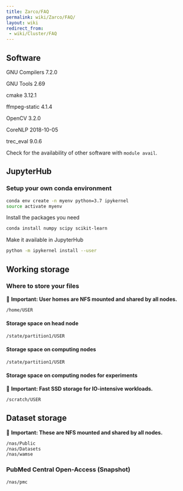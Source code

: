 ```yaml
---
title: Zarco/FAQ
permalink: wiki/Zarco/FAQ/
layout: wiki
redirect_from:
 - wiki/Cluster/FAQ
---
```


Software
--------

GNU Compilers 7.2.0

GNU Tools 2.69

cmake 3.12.1

ffmpeg-static 4.1.4

OpenCV 3.2.0

CoreNLP 2018-10-05

trec_eval 9.0.6

Check for the availability of other software with `module avail`.

JupyterHub
----------

### Setup your own conda environment

```bash
conda env create -n myenv python=3.7 ipykernel
source activate myenv
```

Install the packages you need

```bash
conda install numpy scipy scikit-learn
```

Make it available in JupyterHub

```bash
python -m ipykernel install --user
```

Working storage
---------------

### Where to store your files

📖 **Important: User homes are NFS mounted and shared by all nodes.**

```bash
/home/USER
```

#### Storage space on head node

```bash
/state/partition1/USER
```

#### Storage space on computing nodes

```bash
/state/partition1/USER
```

#### Storage space on computing nodes for experiments

📖 **Important: Fast SSD storage for IO-intensive workloads.**

```bash
/scratch/USER
```

Dataset storage
---------------

📖 **Important: These are NFS mounted and shared by all nodes.**

```bash
/nas/Public
/nas/Datasets
/nas/wamse
```

### PubMed Central Open-Access (Snapshot)

```bash
/nas/pmc
```
